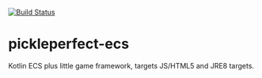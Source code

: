 [![Build Status](https://travis-ci.org/DaanVanYperen/pickleperfect-ecs.svg?branch=master)](https://travis-ci.org/DaanVanYperen/pickleperfect-ecs)

# pickleperfect-ecs

Kotlin ECS plus little game framework, targets JS/HTML5 and JRE8 targets.
